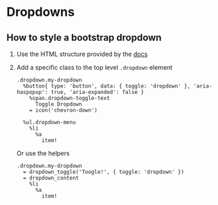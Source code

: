 # Dropdowns


## How to style a bootstrap dropdown
1. Use the HTML structure provided by the [docs][bootstrap-dropdowns]
1. Add a specific class to the top level `.dropdown` element


    ```Haml
    .dropdown.my-dropdown
      %button{ type: 'button', data: { toggle: 'dropdown' }, 'aria-haspopup': true, 'aria-expanded': false }
        %span.dropdown-toggle-text
          Toggle Dropdown
        = icon('chevron-down')

      %ul.dropdown-menu
        %li
          %a
            item!
    ```

    Or use the helpers
    ```Haml
    .dropdown.my-dropdown
      = dropdown_toggle('Toogle!', { toggle: 'dropdown' })
      = dropdown_content
        %li
          %a
            item!
    ```

[bootstrap-dropdowns]: https://getbootstrap.com/docs/3.3/javascript/#dropdowns
